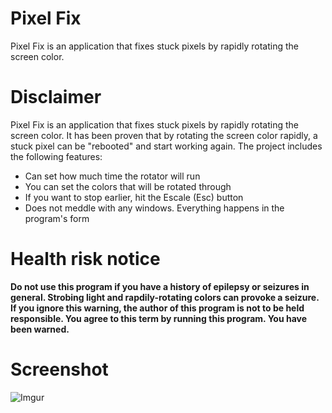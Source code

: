 # Pixel Fix
Pixel Fix is an application that fixes stuck pixels by rapidly rotating the screen color.

# Disclaimer
Pixel Fix is an application that fixes stuck pixels by rapidly rotating the screen color. It has been proven that by rotating the screen
color rapidly, a stuck pixel can be "rebooted" and start working again. The project includes the following features:

* Can set how much time the rotator will run
* You can set the colors that will be rotated through
* If you want to stop earlier, hit the Escale (Esc) button
* Does not meddle with any windows. Everything happens in the program's form

# Health risk notice
**Do not use this program if you have a history of epilepsy or seizures in general. Strobing light and rapdily-rotating colors can provoke a seizure. If you ignore this warning, the author of this program is not to be held responsible. You agree to this term by running this program. You have been warned.**

# Screenshot

![Imgur](http://i.imgur.com/Pgxr8Og.png)
